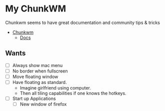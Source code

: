 # My ChunkWM


Chunkwm seems to have great documentation and community tips & tricks

* [Chunkwm](https://koekeishiya.github.io/chunkwm/index.html)
  - [Docs](https://koekeishiya.github.io/chunkwm/docs.html)


## Wants
* [ ] Always show mac menu
* [ ] No border when fullscreen
* [ ] Move floating window
* [ ] Have floating as standard.
  - Imagine girlfriend using computer.
  - Then all tiling capabilities if one knows the hotkeys.
* [ ] Start up Applications
  - [ ] New window of firefox
